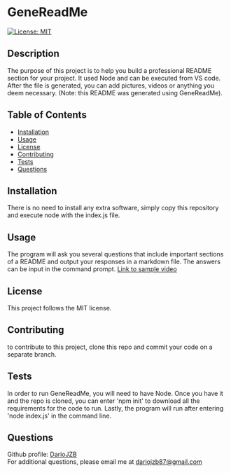 # GeneReadMe
[![License: MIT](https://img.shields.io/badge/License-MIT-yellow.svg)](https://opensource.org/licenses/MIT)
    
## Description
The purpose of this project is to help you build a professional README section for your project.  It used Node and can be executed  from VS  code. After the file is generated, you can add pictures, videos or anything you deem necessary. (Note: this README was generated using GeneReadMe).

## Table of Contents
- [Installation](#installation)
- [Usage](#usage)
- [License](#license)
- [Contributing](#contributing)
- [Tests](#tests)
- [Questions](#questions)

## Installation
There is no need to install any extra software, simply copy this repository and execute node with the index.js file.

## Usage
The program will ask you several questions that include important sections of a README and output your responses in a markdown file.  The answers can be input in the command prompt. [Link to sample video](https://watch.screencastify.com/v/9X45zewX4pbxgsoLJAHj)

## License
This project follows the MIT license.

## Contributing
to contribute to this project, clone this repo and commit your code on a separate branch.

## Tests
In order to run GeneReadMe, you will need to have Node.  Once you have it and the repo is cloned, you can enter 'npm init' to download all the requirements for the code to run.  Lastly, the program will run after entering 'node index.js' in the command line. 

## Questions
Github profile: [DarioJZB](https://github.com/DarioJZB)<br> 
For additional questions, please email me at <dariojzb87@gmail.com>